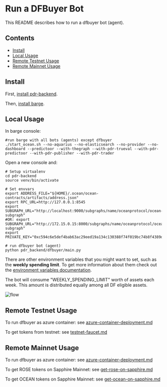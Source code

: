 <!--
Copyright 2023 Ocean Protocol Foundation
SPDX-License-Identifier: Apache-2.0
-->

# Run a DFBuyer Bot

This README describes how to run a dfbuyer bot (agent).

## Contents

- [Install](#install)
- [Local Usage](#local-usage)
- [Remote Testnet Usage](#remote-testnet-usage)
- [Remote Mainnet Usage](#remote-mainnet-usage)


## Install

First, [install pdr-backend](install.md).

Then, [install barge](barge.md#install-barge).

## Local Usage

In barge console:
```console
#run barge with all bots (agents) except dfbuyer
./start_ocean.sh --no-aquarius --no-elasticsearch --no-provider --no-dashboard --predictoor --with-thegraph --with-pdr-trueval --with-pdr-predictoor --with-pdr-publisher --with-pdr-trader
```

Open a new console and:
```
# Setup virtualenv
cd pdr-backend
source venv/bin/activate

# Set envvars
export ADDRESS_FILE="${HOME}/.ocean/ocean-contracts/artifacts/address.json"
export RPC_URL=http://127.0.0.1:8545
export SUBGRAPH_URL="http://localhost:9000/subgraphs/name/oceanprotocol/ocean-subgraph"
#OR: export SUBGRAPH_URL="http://172.15.0.15:8000/subgraphs/name/oceanprotocol/ocean-subgraph"
export PRIVATE_KEY="0xc594c6e5def4bab63ac29eed19a134c130388f74f019bc74b8f4389df2837a58"

# run dfbuyer bot (agent)
python pdr_backend/dfbuyer/main.py
```

There are other environment variables that you might want to set, such as the **weekly spending limit**. To get more information about them check out the [environment variables documentation](./envvars.md).

The bot will consume "WEEKLY_SPENDING_LIMIT" worth of assets each week. This amount is distributed equally among all DF eligible assets.

![flow](https://user-images.githubusercontent.com/25263018/269256707-566b9f5d-7e97-4549-b483-2a6700826769.png)

## Remote Testnet Usage

To run dfbuyer as azure container: see [azure-container-deployment.md](azure-container-deployment.md)

To get tokens from testnet: see [testnet-faucet.md](testnet-faucet.md)

## Remote Mainnet Usage

To run dfbuyer as azure container: see [azure-container-deployment.md](azure-container-deployment.md)

To get ROSE tokens on Sapphire Mainnet: see [get-rose-on-sapphire.md](get-rose-on-sapphire.md)

To get OCEAN tokens on Sapphire Mainnet: see [get-ocean-on-sapphire.md](get-ocean-on-sapphire.md)
